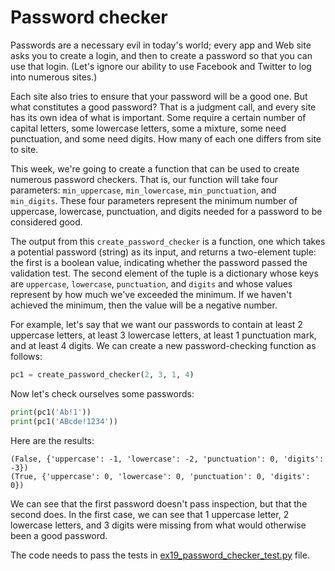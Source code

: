 # Password checker

Passwords are a necessary evil in today's world; every app and Web site asks you to create a login, and then to create a password so that you can use that login. (Let's ignore our ability to use Facebook and Twitter to log into numerous sites.)

Each site also tries to ensure that your password will be a good one. But what constitutes a good password? That is a judgment call, and every site has its own idea of what is important. Some require a certain number of capital letters, some lowercase letters, some a mixture, some need punctuation, and some need digits. How many of each one differs from site to site.

This week, we're going to create a function that can be used to create numerous password checkers. That is, our function will take four parameters: `min_uppercase`, `min_lowercase`, `min_punctuation`, and `min_digits`. These four parameters represent the minimum number of uppercase, lowercase, punctuation, and digits needed for a password to be considered good.

The output from this `create_password_checker` is a function, one which takes a potential password (string) as its input, and returns a two-element tuple: the first is a boolean value, indicating whether the password passed the validation test. The second element of the tuple is a dictionary whose keys are `uppercase`, `lowercase`, `punctuation`, and `digits` and whose values represent by how much we've exceeded the minimum. If we haven't achieved the minimum, then the value will be a negative number.

For example, let's say that we want our passwords to contain at least 2 uppercase letters, at least 3 lowercase letters, at least 1 punctuation mark, and at least 4 digits. We can create a new password-checking function as follows:

```python
pc1 = create_password_checker(2, 3, 1, 4)
```

Now let's check ourselves some passwords:

```python
print(pc1('Ab!1'))
print(pc1('ABcde!1234'))
```

Here are the results:

```
(False, {'uppercase': -1, 'lowercase': -2, 'punctuation': 0, 'digits': -3})
(True, {'uppercase': 0, 'lowercase': 0, 'punctuation': 0, 'digits': 0})
```

We can see that the first password doesn't pass inspection, but that the second does. In the first case, we can see that 1 uppercase letter, 2 lowercase letters, and 3 digits were missing from what would otherwise been a good password.

The code needs to pass the tests in [ex19_password_checker_test.py](ex19_password_checker_test.py) file.
